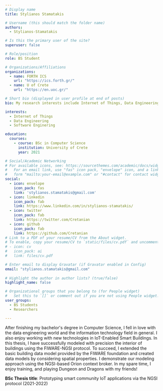 ```yaml
---
# Display name
title: Stylianos Stamatakis

# Username (this should match the folder name)
authors:
  - Stylianos-Stamatakis

# Is this the primary user of the site?
superuser: false

# Role/position
role: BS Student

# Organizations/Affiliations
organizations:
  - name: FORTH ICS
    url: "https://ics.forth.gr/"
  - name: U of Crete
    url: "https://en.uoc.gr/"

# Short bio (displayed in user profile at end of posts)
bio: My research interests include Internet of Things, Data Engineering and programmable matter.

interests:
  - Internet of Things
  - Data Engineering
  - Software Enginering

education:
  courses:
    - course: BSc in Computer Science
      institution: University of Crete
      year: 2021

# Social/Academic Networking
# For available icons, see: https://sourcethemes.com/academic/docs/widgets/#icons
#   For an email link, use "fas" icon pack, "envelope" icon, and a link in the
#   form "mailto:your-email@example.com" or "#contact" for contact widget.
social:
  - icon: envelope
    icon_pack: fas
    link: 'stylianos.stamatakis@gmail.com'
  - icon: linkedin
    icon_pack: fab
    link: https://www.linkedin.com/in/stylianos-stamatakis/
  - icon: twitter
    icon_pack: fab
    link: https://twitter.com/Cretanian
  - icon: github
    icon_pack: fab
    link: https://github.com/Cretanian
# Link to a PDF of your resume/CV from the About widget.
# To enable, copy your resume/CV to `static/files/cv.pdf` and uncomment the lines below.  
# - icon: cv
#   icon_pack: ai
#   link: files/cv.pdf

# Enter email to display Gravatar (if Gravatar enabled in Config)
email: "stylianos.stamatakis@gmail.com"
  
# Highlight the author in author lists? (true/false)
highlight_name: false

# Organizational groups that you belong to (for People widget)
#   Set this to `[]` or comment out if you are not using People widget.  
user_groups:
  - BS Students
  - Researchers

---
```


After finishing my bachelor's degree in Computer Science, I fell in love with the data engineering world 
and the information technology field in general. I also enjoy working with new technologies in IoT-Enabled 
Smart Buildings. In this thesis, I have successfully modeled with precision the interior of buildings using 
the FIWARE-NGSI protocol. To succeed, I extended the basic building data model provided by the FIWARE foundation 
and created data models by considering spatial properties. I demonstrate our modeling approach using the NGSI-based 
Orion context broker. In my spare time, I enjoy training, and playing Dungeon and Dragons with my friends!

**BSc Thesis title**: Prototyping smart community IoT applications via the NGSI protocol (2021-2022)